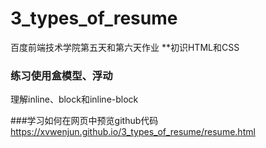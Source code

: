 # 3_types_of_resume
百度前端技术学院第五天和第六天作业
**初识HTML和CSS
### 练习使用盒模型、浮动
理解inline、block和inline-block


###学习如何在网页中预览github代码
https://xvwenjun.github.io/3_types_of_resume/resume.html

